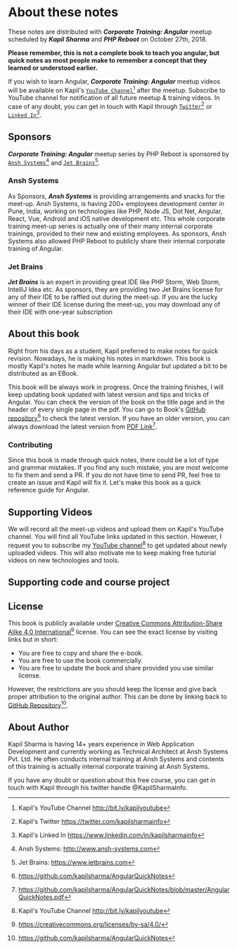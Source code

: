 
# About these notes

These notes are distributed with ___Corporate Training: Angular___ meetup scheduled by ___Kapil Sharma___ and ___PHP Reboot___ on October 27th, 2018.

**Please remember, this is not a complete book to teach you angular, but quick notes as most people make to remember a concept that they learned or understood earlier.**

If you wish to learn Angular, ___Corporate Training: Angular___ meetup videos will be available on Kapil's [`YouTube Channel`](http://bit.ly/kapilyoutube)[^1.1] after the meetup. Subscribe to YouTube channel for notification of all future meetup & training videos. In case of any doubt, you can get in touch with Kapil through [`Twitter`](https://twitter.com/kapilsharmainfo)[^1.2] or [`Linked In`](https://www.linkedin.com/in/kapilsharmainfo/)[^1.3].

[^1.1]: Kapil's YouTube Channel http://bit.ly/kapilyoutube
[^1.2]: Kapil's Twitter https://twitter.com/kapilsharmainfo
[^1.3]: Kapil's Linked In https://www.linkedin.com/in/kapilsharmainfo

## Sponsors

___Corporate Training: Angular___ meetup series by PHP Reboot is sponsored by [`Ansh Systems`](http://www.ansh-systems.com)[^1.4] and [`Jet Brains`](https://www.jetbrains.com)[^1.5].

[^1.4]: Ansh Systems: http://www.ansh-systems.com
[^1.5]: Jet Brains: https://www.jetbrains.com

### Ansh Systems

As Sponsors, ___Ansh Systems___ is providing arrangements and snacks for the meet-up. Ansh Systems, is having 200+ employees development center in Pune, India, working on technologies like PHP, Node JS, Dot Net, Angular, React, Vue, Android and iOS native development etc. This whole corporate training meet-up series is actually one of their many internal corporate trainings, provided to their new and existing employees. As sponsors, Ansh Systems also allowed PHP Reboot to publicly share their internal corporate training of Angular.

### Jet Brains

___Jet Brains___ is an expert in providing great IDE like PHP Storm, Web Storm, IntelliJ Idea etc. As sponsors, they are providing two Jet Brains license for any of their IDE to be raffled out during the meet-up. If you are the lucky winner of their IDE license during the meet-up, you may download any of their IDE with one-year subscription

## About this book

Right from his days as a student, Kapil preferred to make notes for quick revision. Nowadays, he is making his notes in markdown. This book is mostly Kapil's notes he made while learning Angular but updated a bit to be distributed as an EBook.

This book will be always work in progress. Once the training finishes, I will keep updating book updated with latest version and tips and tricks of Angular. You can check the version of the book on the title page and in the header of every single page in the pdf. You can go to Book's [GitHub repository](https://github.com/kapilsharma/AngularQuickNotes)[^1.6] to check the latest version. If you have an older version, you can always download the latest version from [PDF Link](https://github.com/kapilsharma/AngularQuickNotes/blob/master/AngularQuickNotes.pdf)[^1.7].

[^1.6]: https://github.com/kapilsharma/AngularQuickNotes
[^1.7]: https://github.com/kapilsharma/AngularQuickNotes/blob/master/AngularQuickNotes.pdf

### Contributing

Since this book is made through quick notes, there could be a lot of type and grammar mistakes. If you find any such mistake, you are most welcome to fix them and send a PR. If you do not have time to send PR, feel free to create an issue and Kapil will fix it. Let's make this book as a quick reference guide for Angular.

## Supporting Videos

We will record all the meet-up videos and upload them on Kapil's YouTube channel. You will find all YouTube links updated in this section. However, I request you to subscribe my [YouTube channel](http://bit.ly/kapilyoutube)[^1.8] to get updated about newly uploaded videos. This will also motivate me to keep making free tutorial videos on new technologies and tools.

[^1.8]: Kapil's YouTube Channel http://bit.ly/kapilyoutube

## Supporting code and course project



## License

This book is publicly available under [Creative Commons Attribution-Share Alike 4.0 International](https://creativecommons.org/licenses/by-sa/4.0/)[^1.9] license. You can see the exact license by visiting links but in short:

- You are free to copy and share the e-book.
- You are free to use the book commercially.
- You are free to update the book and share provided you use similar license.

However, the restrictions are you should keep the license and give back proper attribution to the original author. This can be done by linking back to [GitHub Repository](https://github.com/kapilsharma/AngularQuickNotes)[^1.10].

[^1.9]: https://creativecommons.org/licenses/by-sa/4.0/
[^1.10]: https://github.com/kapilsharma/AngularQuickNotes

## About Author

Kapil Sharma is having 14+ years experience in Web Application Development and currently working as Technical Architect at Ansh Systems Pvt. Ltd. He often conducts internal training at Ansh Systems and contents of this training is actually internal corporate training at Ansh Systems.

If you have any doubt or question about this free course, you can get in touch with Kapil through his twitter handle @KapilSharmaInfo.
